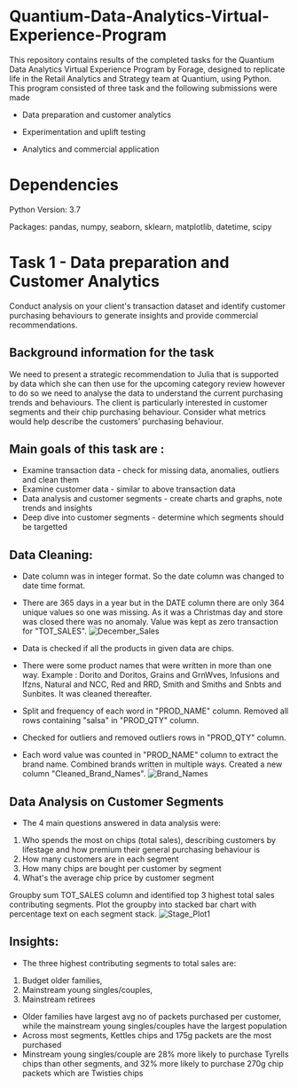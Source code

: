 # Quantium-Data-Analytics-Virtual-Experience-Program
This repository contains results of the completed tasks for the Quantium Data Analytics Virtual Experience Program by Forage, designed to replicate life in the Retail Analytics and Strategy team at Quantium, using Python.
This program consisted of three task and the following submissions were made

- Data preparation and customer analytics

- Experimentation and uplift testing

- Analytics and commercial application

# Dependencies
Python Version: 3.7

Packages: pandas, numpy, seaborn, sklearn, matplotlib, datetime, scipy

# Task 1 - Data preparation and Customer Analytics
Conduct analysis on your client's transaction dataset and identify customer purchasing behaviours to generate insights and provide commercial recommendations.

## Background information for the task
We need to present a strategic recommendation to Julia that is supported by data which she can then use for the upcoming category review however to do so we need to analyse the data to understand the current purchasing trends and behaviours. The client is particularly interested in customer segments and their chip purchasing behaviour. Consider what metrics would help describe the customers’ purchasing behaviour.

## Main goals of this task are :
- Examine transaction data - check for missing data, anomalies, outliers and clean them
- Examine customer data - similar to above transaction data
- Data analysis and customer segments - create charts and graphs, note trends and insights
- Deep dive into customer segments - determine which segments should be targetted
  
## Data Cleaning:
- Date column was in integer format. So the date column was changed to date time format.
- There are 365 days in a year but in the DATE column there are only 364 unique values so one was missing. As it was a Christmas day and store was closed there was no anomaly. Value was kept as zero transaction for "TOT_SALES".
![December_Sales](https://github.com/cwiredu1/Quantium-Data-Analytics-Virtual-Experience-Program/assets/121901813/6127404b-a599-478d-a7fa-f356d519faa1)

- Data is checked if all the products in given data are chips.
- There were some product names that were written in more than one way. Example : Dorito and Doritos, Grains and GrnWves, Infusions and Ifzns, Natural and NCC, Red and RRD, Smith and Smiths and Snbts and Sunbites. It was cleaned thereafter.
- Split and frequency of each word in "PROD_NAME" column. Removed all rows containing "salsa" in "PROD_QTY" column.
- Checked for outliers and removed outliers rows in "PROD_QTY" column.
- Each word value was counted in "PROD_NAME" column to extract the brand name. Combined brands written in multiple ways. Created a new column "Cleaned_Brand_Names".
![Brand_Names](https://github.com/cwiredu1/Quantium-Data-Analytics-Virtual-Experience-Program/assets/121901813/8cba7c55-b3bd-4712-ab40-f192ecc5ecf8)

## Data Analysis on Customer Segments
- The 4 main questions answered in data analysis were:
1. Who spends the most on chips (total sales), describing customers by lifestage and how premium their general purchasing behaviour is
2. How many customers are in each segment
3. How many chips are bought per customer by segment
4. What's the average chip price by customer segment

Groupby sum TOT_SALES column and identified top 3 highest total sales contributing segments.
Plot the groupby into stacked bar chart with percentage text on each segment stack.
![Stage_Plot1](https://github.com/cwiredu1/Quantium-Data-Analytics-Virtual-Experience-Program/assets/121901813/2808c5a6-57a3-48e3-85bc-dac0e0cfb6ac)

## Insights:

- The three highest contributing segments to total sales are: 
1. Budget older families,
2. Mainstream young singles/couples,
3. Mainstream retirees
- Older families have largest avg no of packets purchased per customer, while the mainstream young singles/couples have the largest population
- Across most segments, Kettles chips and 175g packets are the most purchased
- Minstream young singles/couple are 28% more likely to purchase Tyrells chips than other segments, and 32% more likely to purchase 270g chip packets which are Twisties chips

